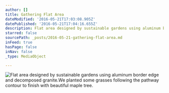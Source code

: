 ```yaml
---
author: []
title: Gathering Flat Area
dateModified: '2016-05-21T17:03:08.905Z'
datePublished: '2016-05-21T17:04:16.655Z'
description: Flat area designed by sustainable gardens using aluminum border edge and decomposed granite.We planted some grasses following the pathway contour to finish with beautiful maple tree.
starred: false
sourcePath: _posts/2016-05-21-gathering-flat-area.md
inFeed: true
hasPage: false
inNav: false
_type: MediaObject

---
```

![Flat area designed by sustainable gardens using aluminum border edge and decomposed granite.We planted some grasses following the pathway contour to finish with beautiful maple tree.](https://the-grid-user-content.s3-us-west-2.amazonaws.com/f311f5a8-c08d-4249-862c-8cdd8ea7da9e.jpg)